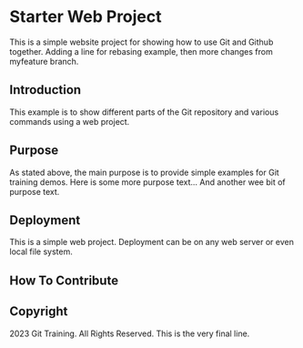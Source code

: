 # Starter Web Project

This is a simple website project for showing how to use Git and Github together. Adding a line for rebasing example, then more changes from myfeature branch.

## Introduction

This example is to show different parts of the Git repository and various commands using a web project.

## Purpose

As stated above, the main purpose is to provide simple examples for Git training demos.
Here is some more purpose text...
And another wee bit of purpose text.

## Deployment

This is a simple web project. Deployment can be on any web server or even local file system.

## How To Contribute

## Copyright
2023 Git Training. All Rights Reserved.
This is the very final line.
